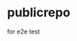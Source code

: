 # publicrepo
for e2e test




































































































































































































































































































































































































































































































































































































































































































































































































































































































































































































































































































































































































































































































































































































































































































































































































































































































































































































































































































































































































































































































































































































































































































































































































































































































































































































































































































































































































































































































































































































































































































